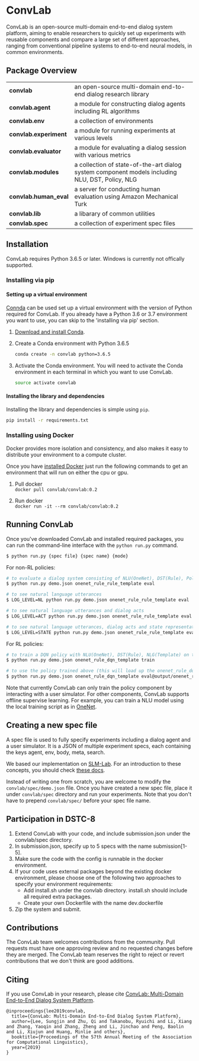 # ConvLab
ConvLab is an open-source multi-domain end-to-end dialog system platform, aiming to enable researchers to quickly set up experiments with reusable components and compare a large set of different approaches, ranging from conventional pipeline systems to end-to-end neural models, in common environments.

## Package Overview
<table>
<tr>
    <td><b> convlab </b></td>
    <td> an open-source multi-domain end-to-end dialog research library </td>
</tr>
<tr>
    <td><b> convlab.agent </b></td>
    <td> a module for constructing dialog agents including RL algorithms </td>
</tr>
<tr>
    <td><b> convlab.env </b></td>
    <td> a collection of environments </td>
</tr>
<tr>
    <td><b> convlab.experiment </b></td>
    <td> a module for running experiments at various levels </td>
</tr>
<tr>
    <td><b> convlab.evaluator </b></td>
    <td> a module for evaluating a dialog session with various metrics </td>
</tr>
<tr>
    <td><b> convlab.modules </b></td>
    <td> a collection of state-of-the-art dialog system component models including NLU, DST, Policy, NLG </td>
</tr>
<tr>
    <td><b> convlab.human_eval </b></td>
    <td> a server for conducting human evaluation using Amazon Mechanical Turk </td>
</tr>
<tr>
    <td><b> convlab.lib </b></td>
    <td> a libarary of common utilities </td>
</tr>
<tr>
    <td><b> convlab.spec </b></td>
    <td> a collection of experiment spec files </td>
</tr>
</table>

## Installation
ConvLab requires Python 3.6.5 or later. Windows is currently not offically supported.

### Installing via pip

#### Setting up a virtual environment

[Connda](https://conda.io/) can be used set up a virtual environment with the
version of Python required for ConvLab.  If you already have a Python 3.6 or 3.7
environment you want to use, you can skip to the 'installing via pip' section.

1.  [Download and install Conda](https://conda.io/docs/download.html).

2.  Create a Conda environment with Python 3.6.5

    ```bash
    conda create -n convlab python=3.6.5
    ```

3.  Activate the Conda environment. You will need to activate the Conda environment in each terminal in which you want to use ConvLab.

    ```bash
    source activate convlab
    ```

#### Installing the library and dependencies

Installing the library and dependencies is simple using `pip`.

   ```bash
   pip install -r requirements.txt
   ```

### Installing using Docker

Docker provides more isolation and consistency, and also makes it easy to distribute your environment to a compute cluster.

Once you have [installed Docker](https://docs.docker.com/engine/installation/) just run the following commands to get an environment that will run on either the cpu or gpu.

1. Pull docker </br>
```docker pull convlab/convlab:0.2```

2. Run docker </br>
```docker run -it --rm convlab/convlab:0.2```

## Running ConvLab
Once you've downloaded ConvLab and installed required packages, you can run the command-line interface with the `python run.py` command.
```bash
$ python run.py {spec file} {spec name} {mode}
```

For non-RL policies:
```bash
# to evaluate a dialog system consisting of NLU(OneNet), DST(Rule), Policy(Rule), NLG(Template) on the MultiWOZ environment
$ python run.py demo.json onenet_rule_rule_template eval

# to see natural language utterances 
$ LOG_LEVEL=NL python run.py demo.json onenet_rule_rule_template eval

# to see natural language utterances and dialog acts 
$ LOG_LEVEL=ACT python run.py demo.json onenet_rule_rule_template eval

# to see natural language utterances, dialog acts and state representation
$ LOG_LEVEL=STATE python run.py demo.json onenet_rule_rule_template eval
```

For RL policies:
```bash
# to train a DQN policy with NLU(OneNet), DST(Rule), NLG(Template) on the MultiWOZ environment
$ python run.py demo.json onenet_rule_dqn_template train

# to use the policy trained above (this will load up the onenet_rule_dqn_template_t0_s0_*.pt files under the output/onenet_rule_dqn_template_{timestamp}/model directory)
$ python run.py demo.json onenet_rule_dqn_template eval@output/onenet_rule_dqn_template_{timestamp}/model/onenet_rule_dqn_template_t0_s0
```

Note that currently ConvLab can only train the policy component by interacting with a user simulator. 
For other components, ConvLab supports offline supervise learning. For example, you can train a NLU model using the local training script as in [OneNet](https://github.com/ConvLab/ConvLab/tree/dev/convlab/modules/nlu/multiwoz/onenet).

## Creating a new spec file
A spec file is used to fully specify experiments including a dialog agent and a user simulator. It is a JSON of multiple experiment specs, each containing the keys agent, env, body, meta, search.

We based our implementation on [SLM-Lab](https://github.com/kengz/SLM-Lab/tree/master/slm_lab). For an introduction to these concepts, you should check [these docs](https://kengz.gitbooks.io/slm-lab/content/).

Instead of writing one from scratch, you are welcome to modify the `convlab/spec/demo.json` file. Once you have created a new spec file, place it under `convlab/spec` directory and run your experiments. Note that you don't have to prepend `convlab/spec/` before your spec file name.

## Participation in DSTC-8
1. Extend ConvLab with your code, and include submission.json under the convlab/spec directory.
2. In submission.json, specify up to 5 specs with the name submission[1-5].
2. Make sure the code with the config is runnable in the docker environment.
3. If your code uses external packages beyond the existing docker environment, please choose one of the following two approaches to specify your environment requirements:
    - Add install.sh under the convlab directory. install.sh should include all required extra packages.
    - Create your own Dockerfile with the name dev.dockerfile
4. Zip the system and submit.

## Contributions
The ConvLab team welcomes contributions from the community. Pull requests must have one approving review and no requested changes before they are merged. The ConvLab team reserves the right to reject or revert contributions that we don't think are good additions.

## Citing
If you use ConvLab in your research, please cite [ConvLab: Multi-Domain End-to-End Dialog System Platform](https://arxiv.org/abs/1904.08637).
```
@inproceedings{lee2019convlab,
  title={ConvLab: Multi-Domain End-to-End Dialog System Platform},
  author={Lee, Sungjin and Zhu, Qi and Takanobu, Ryuichi and Li, Xiang and Zhang, Yaoqin and Zhang, Zheng and Li, Jinchao and Peng, Baolin and Li, Xiujun and Huang, Minlie and others},
  booktitle={Proceedings of the 57th Annual Meeting of the Association for Computational Linguistics},
  year={2019}
}
```

